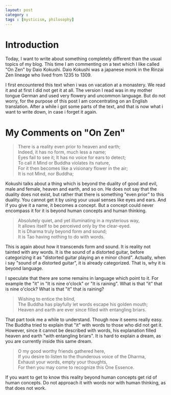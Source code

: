 ```yaml
---
layout: post
category :
tags : [mysticism, philosophy]
---
```


# Introduction
Today, I want to write about something completely different than the
usual topics of my blog. This time I am commenting on a text which I
like called
"On Zen" by Daio Kokushi. Daio Kokushi was a japanese monk in the
Rinzai Zen lineage who lived from 1235 to 1309.

I first encountered this text when i was on vacation at a monastery.
We read it and at first I did not get it at all. The version I read
was in my mother tongue German and used very flowery and uncommon
language. But do not worry, for the purpose of this post I am
concentrating on an English translation. After a while i got some
parts of the text, and that is now what i want to write down, in case
i forget it again.

# My Comments on "On Zen"

> There is a reality even prior to heaven and earth;    
> Indeed, it has no form, much less a name;    
> Eyes fail to see it; It has no voice for ears to detect;    
> To call it Mind or Buddha violates its nature,    
> For it then becomes like a visionary flower in the air;    
> It is not Mind, nor Buddha;

Kokushi talks about a thing which is beyond the duality of good and
evil, male and female, heaven and earth, and so on. He does not say that the duality does not exist, but rather
that there is something "even prior" to this duality.
You cannot get it by using your usual senses like eyes and ears.
And if you give it a name, it becomes a concept. But a concept could
never encompass it for it is beyond human concepts and human thinking.

> Absolutely quiet, and yet illuminating in a mysterious way,    
> It allows itself to be perceived only by the clear-eyed.    
> It is Dharma truly beyond form and sound;    
> It is Tao having nothing to do with words.

This is again about how it transcends form and sound. It is reality
not tainted with any words. It is the sound of a distorted guitar, before
categorizing it as "distorted guitar playing an e minor chord".
Actually, when i say "sound of a distorted guitar", it is already
categorized. That is, why it is beyond language.

I speculate that there are some remains in language which point to
it. For example the "it" in "It is nine o'clock" or "It is raining".
What is that "it" that is nine o'clock? What is that "it" that is raining?

> Wishing to entice the blind,    
> The Buddha has playfully let words escape his golden mouth;    
> Heaven and earth are ever since filled with entangling briars.

That part took me a while to understand. Though now it seems really
easy. The Buddha tried to explain that "it" with words to those who
did not get it. However, since it cannot be described with words, his
explanation filled heaven and earth "with entangling briars".
It is hard to explain a dream, as you are currently inside this same dream.

> O my good worthy friends gathered here,    
> If you desire to listen to the thunderous voice of the Dharma,    
> Exhaust your words, empty your thoughts,    
> For then you may come to recognize this One Essence.

If you want to get to know this reality beyond human concepts get rid
of human concepts. Do not approach it with words nor with human
thinking, as that does not work.
